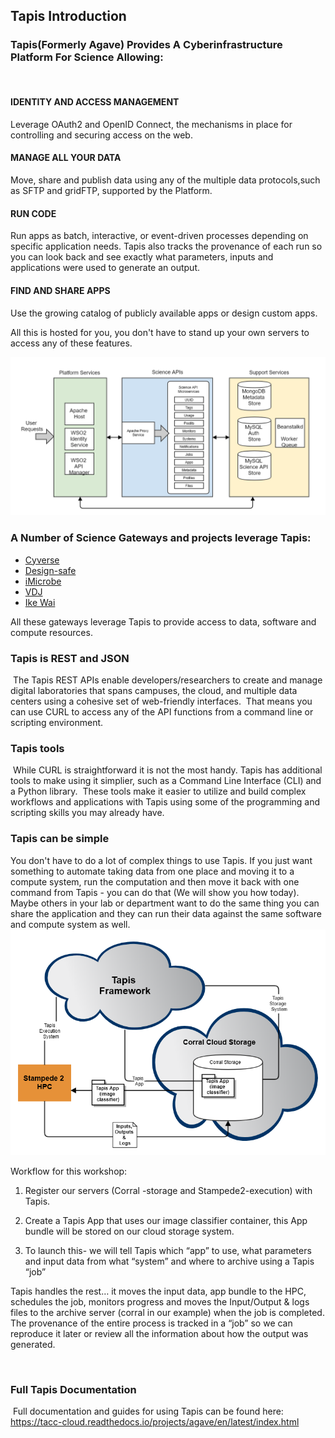 ## Tapis Introduction

### Tapis(Formerly Agave) Provides A Cyberinfrastructure Platform For Science Allowing:
​
#### IDENTITY AND ACCESS MANAGEMENT
Leverage OAuth2 and OpenID Connect, the mechanisms in place for controlling and securing access on the web.
#### MANAGE ALL YOUR DATA
Move, share and publish data using any of the multiple data protocols,such as SFTP and gridFTP, supported by the Platform. 
#### RUN CODE
Run apps as batch, interactive, or event-driven processes depending on specific application needs.  Tapis also tracks the provenance of each run so you can look back and see exactly what parameters, inputs and applications were used to generate an output.
#### FIND AND SHARE APPS
Use the growing catalog of publicly available apps or design custom apps.
​

All this is hosted for you, you don't have to stand up your own servers to access any of these features.

![tapis-diagram](tapis-diagram.png)
### A Number of Science Gateways and projects leverage Tapis:

* [Cyverse](https://cyverse.org)
* [Design-safe](https://www.designsafe-ci.org/#!#research)
* [iMicrobe](https://www.imicrobe.us)
* [VDJ](https://vdjserver.org/)
* [Ike Wai](http://ikewai.org)

All these gateways leverage Tapis to provide access to data, software and compute resources.
​
### Tapis is REST and JSON
​
The Tapis REST APIs enable developers/researchers to create and manage digital laboratories that spans campuses, the cloud, and multiple data centers using a cohesive set of web-friendly interfaces. 
​
That means you can use CURL to access any of the API functions from a command line or scripting environment.
​
### Tapis tools
​
While CURL is straightforward it is not the most handy.  Tapis has additional tools to make using it simplier, such as a Command Line Interface (CLI) and a Python library.
​
These tools make it easier to utilize and build complex workflows and applications with Tapis using some of the programming and scripting skills you may already have.

### Tapis can be simple

You don't have to do a lot of complex things to use Tapis.  If you just want something to automate taking data from one place and moving it to a compute system, run the computation and then move it back with one command from Tapis - you can do that (We will show you how today).  Maybe others in your lab or department want to do the same thing you can share the application and they can run their data against the same software and compute system as well.
![tapis-workflow](tapis-workshop-workflow.png)

Workflow for this workshop:

1. Register our servers (Corral -storage and Stampede2-execution) with Tapis.

2. Create a Tapis App that uses our image classifier container, this App bundle will be stored on our cloud storage system.

3. To launch this- we will tell Tapis which “app” to use, what parameters and input data from what “system” and where to archive using a Tapis “job”

Tapis handles the rest… it moves the input data, app bundle to the HPC, schedules the job, monitors progress and moves the Input/Output & logs files to the archive server (corral in our example) when the job is completed.  The provenance of the entire process is tracked in a “job” so we can reproduce it later or review all the information about how the output was generated.

​
### Full Tapis Documentation
​
Full documentation and guides for using Tapis can be found here:
<https://tacc-cloud.readthedocs.io/projects/agave/en/latest/index.html>
​
